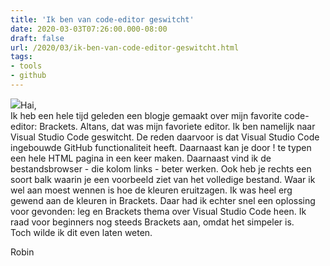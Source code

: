 ```yaml
---
title: 'Ik ben van code-editor geswitcht'
date: 2020-03-03T07:26:00.000-08:00
draft: false
url: /2020/03/ik-ben-van-code-editor-geswitcht.html
tags: 
- tools
- github
---
```


[![](https://upload.wikimedia.org/wikipedia/commons/thumb/9/9a/Visual_Studio_Code_1.35_icon.svg/1200px-Visual_Studio_Code_1.35_icon.svg.png)](https://upload.wikimedia.org/wikipedia/commons/thumb/9/9a/Visual_Studio_Code_1.35_icon.svg/1200px-Visual_Studio_Code_1.35_icon.svg.png)Hai,  
Ik heb een hele tijd geleden een blogje gemaakt over mijn favorite code-editor: Brackets. Altans, dat was mijn favoriete editor. Ik ben namelijk naar Visual Studio Code geswitcht. De reden daarvoor is dat Visual Studio Code ingebouwde GitHub functionaliteit heeft. Daarnaast kan je door ! te typen een hele HTML pagina in een keer maken. Daarnaast vind ik de bestandsbrowser - die kolom links - beter werken. Ook heb je rechts een soort balk waarin je een voorbeeld ziet van het volledige bestand. Waar ik wel aan moest wennen is hoe de kleuren eruitzagen. Ik was heel erg gewend aan de kleuren in Brackets. Daar had ik echter snel een oplossing voor gevonden: leg en Brackets thema over Visual Studio Code heen. Ik raad voor beginners nog steeds Brackets aan, omdat het simpeler is.  
Toch wilde ik dit even laten weten.  
  
Robin